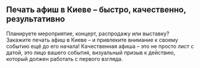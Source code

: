 ## Печать афиш в Киеве – быстро, качественно, результативно

Планируете мероприятие, концерт, распродажу или выставку? Закажите печать афиш в Киеве – и привлеките внимание к своему событию ещё до его начала!
Качественная афиша – это не просто лист с датой, это лицо вашего события, визуальный призыв к действию, который должен работать с первого взгляда.